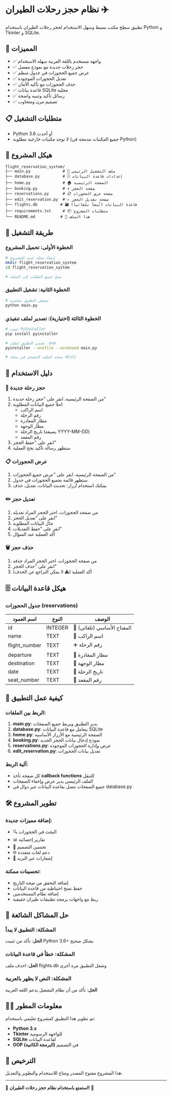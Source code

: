 # نظام حجز رحلات الطيران ✈️

تطبيق سطح مكتب بسيط وسهل الاستخدام لحجز رحلات الطيران باستخدام Python و Tkinter و SQLite.

## 🌟 المميزات

- ✅ واجهة مستخدم باللغة العربية سهلة الاستخدام
- ✅ حجز رحلات جديدة مع نموذج مفصل
- ✅ عرض جميع الحجوزات في جدول منظم
- ✅ تعديل الحجوزات الموجودة
- ✅ حذف الحجوزات مع تأكيد الأمان
- ✅ قاعدة بيانات SQLite محلية
- ✅ رسائل تأكيد وتنبيه واضحة
- ✅ تصميم مرن ومتجاوب

## 📋 متطلبات التشغيل

- Python 3.6 أو أحدث
- لا توجد مكتبات خارجية مطلوبة (جميع المكتبات مدمجة في Python)

## 📂 هيكل المشروع

```
flight_reservation_system/
├── main.py              # 🚀 ملف التشغيل الرئيسي
├── database.py          # 🗄️ إعدادات قاعدة البيانات
├── home.py              # 🏠 الصفحة الرئيسية
├── booking.py           # ✈️ صفحة الحجز
├── reservations.py      # 📋 صفحة عرض الحجوزات
├── edit_reservation.py  # ✏️ صفحة تعديل الحجز
├── flights.db          # 🗃️ قاعدة البيانات (تُنشأ تلقائياً)
├── requirements.txt     # 📦 متطلبات المشروع
└── README.md           # 📖 هذا الملف
```

## 🚀 طريقة التشغيل

### الخطوة الأولى: تحميل المشروع
```bash
# إنشاء مجلد جديد للمشروع
mkdir flight_reservation_system
cd flight_reservation_system

# نسخ جميع الملفات إلى المجلد
```

### الخطوة الثانية: تشغيل التطبيق
```bash
# تشغيل التطبيق مباشرة
python main.py
```

### الخطوة الثالثة (اختيارية): تصدير لملف تنفيذي
```bash
# تثبيت PyInstaller
pip install pyinstaller

# تصدير التطبيق لملف .exe
pyinstaller --onefile --windowed main.py

# ستجد الملف التنفيذي في مجلد dist/
```

## 📖 دليل الاستخدام

### 🛫 حجز رحلة جديدة
1. من الصفحة الرئيسية، انقر على "حجز رحلة جديدة"
2. املأ جميع البيانات المطلوبة:
   - اسم الراكب
   - رقم الرحلة
   - مطار المغادرة
   - مطار الوجهة
   - تاريخ الرحلة (بصيغة YYYY-MM-DD)
   - رقم المقعد
3. انقر على "حفظ الحجز"
4. ستظهر رسالة تأكيد نجح العملية

### 📋 عرض الحجوزات
1. من الصفحة الرئيسية، انقر على "عرض جميع الحجوزات"
2. ستظهر قائمة بجميع الحجوزات في جدول
3. يمكنك استخدام أزرار: تحديث البيانات، تعديل، حذف

### ✏️ تعديل حجز
1. من صفحة الحجوزات، اختر الحجز المراد تعديله
2. انقر على "تعديل الحجز"
3. عدّل البيانات المطلوبة
4. انقر على "حفظ التعديلات"
5. أكد العملية عند السؤال

### 🗑️ حذف حجز
1. من صفحة الحجوزات، اختر الحجز المراد حذفه
2. انقر على "حذف الحجز"
3. أكد العملية (⚠️ لا يمكن التراجع عن الحذف)

## 🗄️ هيكل قاعدة البيانات

### جدول الحجوزات (reservations)

| اسم العمود | النوع | الوصف |
|------------|-------|-------|
| id | INTEGER | 🔑 المفتاح الأساسي (تلقائي) |
| name | TEXT | 👤 اسم الراكب |
| flight_number | TEXT | ✈️ رقم الرحلة |
| departure | TEXT | 🛫 مطار المغادرة |
| destination | TEXT | 🛬 مطار الوجهة |
| date | TEXT | 📅 تاريخ الرحلة |
| seat_number | TEXT | 💺 رقم المقعد |

## 🔧 كيفية عمل التطبيق

### الربط بين الملفات:
1. **main.py**: يدير التطبيق ويربط جميع الصفحات
2. **database.py**: يتعامل مع قاعدة البيانات SQLite
3. **home.py**: الصفحة الرئيسية مع الأزرار الأساسية
4. **booking.py**: نموذج إدخال بيانات الحجز الجديد
5. **reservations.py**: عرض وإدارة الحجوزات الموجودة
6. **edit_reservation.py**: تعديل بيانات الحجوزات

### آلية الربط:
- كل صفحة تأخذ **callback functions** للتنقل
- الملف الرئيسي يدير عرض وإخفاء الصفحات
- جميع الصفحات تتصل بقاعدة البيانات عبر دوال في database.py

## 🛠️ تطوير المشروع

### إضافة مميزات جديدة:
- 🔍 البحث في الحجوزات
- 📊 تقارير إحصائية
- 🎨 تحسين التصميم
- 🌐 دعم لغات متعددة
- 📧 إشعارات عبر البريد

### تحسينات ممكنة:
- إضافة التحقق من صحة التاريخ
- حفظ نسخ احتياطية من قاعدة البيانات
- إضافة نظام المستخدمين
- ربط مع واجهات برمجة تطبيقات طيران حقيقية

## 🐛 حل المشاكل الشائعة

### المشكلة: التطبيق لا يبدأ
**الحل**: تأكد من تثبيت Python 3.6+ بشكل صحيح

### المشكلة: خطأ في قاعدة البيانات
**الحل**: احذف ملف flights.db وشغل التطبيق مرة أخرى

### المشكلة: النص لا يظهر بالعربية
**الحل**: تأكد من أن نظام التشغيل يدعم اللغة العربية

## 👨‍💻 معلومات المطور

تم تطوير هذا التطبيق كمشروع تعليمي باستخدام:
- **Python 3.x**
- **Tkinter** للواجهة الرسومية
- **SQLite** لقاعدة البيانات
- **OOP (البرمجة الكائنية)** في التصميم

## 📄 الترخيص

هذا المشروع مفتوح المصدر ومتاح للاستخدام والتطوير والتعديل.

---

🌟 **استمتع باستخدام نظام حجز رحلات الطيران!** 🌟